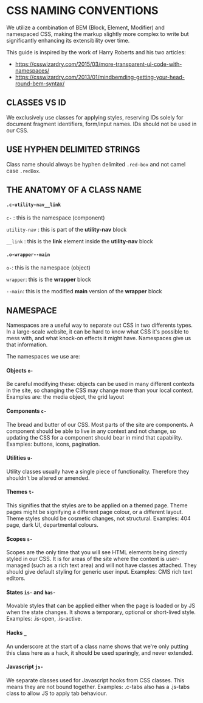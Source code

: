 # CSS NAMING CONVENTIONS
We utilize a combination of BEM (Block, Element, Modifier) and namespaced CSS, making the markup slightly more complex to write but significantly enhancing its extensibility over time.

This guide is inspired by the work of Harry Roberts and his two articles:

- https://csswizardry.com/2015/03/more-transparent-ui-code-with-namespaces/
- https://csswizardry.com/2013/01/mindbemding-getting-your-head-round-bem-syntax/

## CLASSES VS ID
We exclusively use classes for applying styles, reserving IDs solely for document fragment identifiers, form/input names. IDs should not be used in our CSS.


## USE HYPHEN DELIMITED STRINGS

Class name should always be hyphen delimited `.red-box` and not camel case `.redBox`.


## THE ANATOMY OF A CLASS NAME

#### `.c-utility-nav__link`

`c-` : this is the namespace (component)

`utility-nav` : this is part of the **utility-nav** block

`__link` : this is the **link** element inside the **utility-nav** block


#### `.o-wrapper--main`

`o-`: this is the namespace (object)

`wrapper`: this is the **wrapper** block

`--main`: this is the modified **main** version of the **wrapper** block


## NAMESPACE
Namespaces are a useful way to separate out CSS in two differents types. In a large-scale website, it can be hard to know what CSS it's possible to mess with, and what knock-on effects it might have. Namespaces give us that information.

The namespaces we use are:

#### Objects `o-`

Be careful modifying these: objects can be used in many different contexts in the site, so changing the CSS may change more than your local context. Examples are: the media object, the grid layout

#### Components `c-`

The bread and butter of our CSS. Most parts of the site are components. A component should be able to live in any context and not change, so updating the CSS for a component should bear in mind that capability. Examples: buttons, icons, pagination.

#### Utilities `u-`

Utility classes usually have a single piece of functionality. Therefore they shouldn't be altered or amended.

#### Themes `t-`

This signifies that the styles are to be applied on a themed page. Theme pages might be signifying a different page colour, or a different layout. Theme styles should be cosmetic changes, not structural. Examples: 404 page, dark UI, departmental colours.

#### Scopes `s-`

Scopes are the only time that you will see HTML elements being directly styled in our CSS. It is for areas of the site where the content is user-managed (such as a rich text area) and will not have classes attached. They should give default styling for generic user input. Examples: CMS rich text editors.

#### States `is-` and `has-`

Movable styles that can be applied either when the page is loaded or by JS when the state changes. It shows a temporary, optional or short-lived style. Examples: .is-open, .is-active.

#### Hacks `_`

An underscore at the start of a class name shows that we're only putting this class here as a hack, it should be used sparingly, and never extended.

#### Javascript `js-`

We separate classes used for Javascript hooks from CSS classes. This means they are not bound together. Examples: .c-tabs also has a .js-tabs class to allow JS to apply tab behaviour.